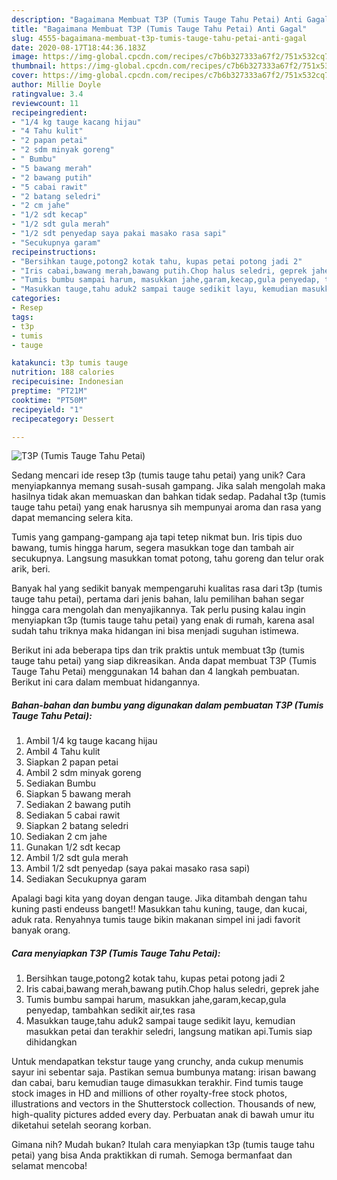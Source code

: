 ```yaml
---
description: "Bagaimana Membuat T3P (Tumis Tauge Tahu Petai) Anti Gagal"
title: "Bagaimana Membuat T3P (Tumis Tauge Tahu Petai) Anti Gagal"
slug: 4555-bagaimana-membuat-t3p-tumis-tauge-tahu-petai-anti-gagal
date: 2020-08-17T18:44:36.183Z
image: https://img-global.cpcdn.com/recipes/c7b6b327333a67f2/751x532cq70/t3p-tumis-tauge-tahu-petai-foto-resep-utama.jpg
thumbnail: https://img-global.cpcdn.com/recipes/c7b6b327333a67f2/751x532cq70/t3p-tumis-tauge-tahu-petai-foto-resep-utama.jpg
cover: https://img-global.cpcdn.com/recipes/c7b6b327333a67f2/751x532cq70/t3p-tumis-tauge-tahu-petai-foto-resep-utama.jpg
author: Millie Doyle
ratingvalue: 3.4
reviewcount: 11
recipeingredient:
- "1/4 kg tauge kacang hijau"
- "4 Tahu kulit"
- "2 papan petai"
- "2 sdm minyak goreng"
- " Bumbu"
- "5 bawang merah"
- "2 bawang putih"
- "5 cabai rawit"
- "2 batang seledri"
- "2 cm jahe"
- "1/2 sdt kecap"
- "1/2 sdt gula merah"
- "1/2 sdt penyedap saya pakai masako rasa sapi"
- "Secukupnya garam"
recipeinstructions:
- "Bersihkan tauge,potong2 kotak tahu, kupas petai potong jadi 2"
- "Iris cabai,bawang merah,bawang putih.Chop halus seledri, geprek jahe"
- "Tumis bumbu sampai harum, masukkan jahe,garam,kecap,gula penyedap, tambahkan sedikit air,tes rasa"
- "Masukkan tauge,tahu aduk2 sampai tauge sedikit layu, kemudian masukkan petai dan terakhir seledri, langsung matikan api.Tumis siap dihidangkan"
categories:
- Resep
tags:
- t3p
- tumis
- tauge

katakunci: t3p tumis tauge 
nutrition: 188 calories
recipecuisine: Indonesian
preptime: "PT21M"
cooktime: "PT50M"
recipeyield: "1"
recipecategory: Dessert

---
```



![T3P (Tumis Tauge Tahu Petai)](https://img-global.cpcdn.com/recipes/c7b6b327333a67f2/751x532cq70/t3p-tumis-tauge-tahu-petai-foto-resep-utama.jpg)

Sedang mencari ide resep t3p (tumis tauge tahu petai) yang unik? Cara menyiapkannya memang susah-susah gampang. Jika salah mengolah maka hasilnya tidak akan memuaskan dan bahkan tidak sedap. Padahal t3p (tumis tauge tahu petai) yang enak harusnya sih mempunyai aroma dan rasa yang dapat memancing selera kita.

Tumis yang gampang-gampang aja tapi tetep nikmat bun. Iris tipis duo bawang, tumis hingga harum, segera masukkan toge dan tambah air secukupnya. Langsung masukkan tomat potong, tahu goreng dan telur orak arik, beri.

Banyak hal yang sedikit banyak mempengaruhi kualitas rasa dari t3p (tumis tauge tahu petai), pertama dari jenis bahan, lalu pemilihan bahan segar hingga cara mengolah dan menyajikannya. Tak perlu pusing kalau ingin menyiapkan t3p (tumis tauge tahu petai) yang enak di rumah, karena asal sudah tahu triknya maka hidangan ini bisa menjadi suguhan istimewa.


Berikut ini ada beberapa tips dan trik praktis untuk membuat t3p (tumis tauge tahu petai) yang siap dikreasikan. Anda dapat membuat T3P (Tumis Tauge Tahu Petai) menggunakan 14 bahan dan 4 langkah pembuatan. Berikut ini cara dalam membuat hidangannya.

<!--inarticleads1-->

##### Bahan-bahan dan bumbu yang digunakan dalam pembuatan T3P (Tumis Tauge Tahu Petai):

1. Ambil 1/4 kg tauge kacang hijau
1. Ambil 4 Tahu kulit
1. Siapkan 2 papan petai
1. Ambil 2 sdm minyak goreng
1. Sediakan  Bumbu
1. Siapkan 5 bawang merah
1. Sediakan 2 bawang putih
1. Sediakan 5 cabai rawit
1. Siapkan 2 batang seledri
1. Sediakan 2 cm jahe
1. Gunakan 1/2 sdt kecap
1. Ambil 1/2 sdt gula merah
1. Ambil 1/2 sdt penyedap (saya pakai masako rasa sapi)
1. Sediakan Secukupnya garam


Apalagi bagi kita yang doyan dengan tauge. Jika ditambah dengan tahu kuning pasti endeuss banget!! Masukkan tahu kuning, tauge, dan kucai, aduk rata. Renyahnya tumis tauge bikin makanan simpel ini jadi favorit banyak orang. 

<!--inarticleads2-->

##### Cara menyiapkan T3P (Tumis Tauge Tahu Petai):

1. Bersihkan tauge,potong2 kotak tahu, kupas petai potong jadi 2
1. Iris cabai,bawang merah,bawang putih.Chop halus seledri, geprek jahe
1. Tumis bumbu sampai harum, masukkan jahe,garam,kecap,gula penyedap, tambahkan sedikit air,tes rasa
1. Masukkan tauge,tahu aduk2 sampai tauge sedikit layu, kemudian masukkan petai dan terakhir seledri, langsung matikan api.Tumis siap dihidangkan


Untuk mendapatkan tekstur tauge yang crunchy, anda cukup menumis sayur ini sebentar saja. Pastikan semua bumbunya matang: irisan bawang dan cabai, baru kemudian tauge dimasukkan terakhir. Find tumis tauge stock images in HD and millions of other royalty-free stock photos, illustrations and vectors in the Shutterstock collection. Thousands of new, high-quality pictures added every day. Perbuatan anak di bawah umur itu diketahui setelah seorang korban. 

Gimana nih? Mudah bukan? Itulah cara menyiapkan t3p (tumis tauge tahu petai) yang bisa Anda praktikkan di rumah. Semoga bermanfaat dan selamat mencoba!
